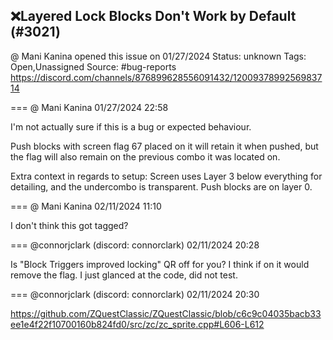 ## ❌Layered Lock Blocks Don't Work by Default (#3021)
@ Mani Kanina opened this issue on 01/27/2024
Status: unknown
Tags: Open,Unassigned
Source: #bug-reports https://discord.com/channels/876899628556091432/1200937899256983714


=== @ Mani Kanina 01/27/2024 22:58

I'm not actually sure if this is a bug or expected behaviour.

Push blocks with screen flag 67 placed on it will retain it when pushed, but the flag will also remain on the previous combo it was located on.

Extra context in regards to setup: Screen uses Layer 3 below everything for detailing, and the undercombo is transparent. Push blocks are on layer 0.

=== @ Mani Kanina 02/11/2024 11:10

I don't think this got tagged?

=== @connorjclark (discord: connorclark) 02/11/2024 20:28

Is "Block Triggers improved locking" QR off for you? I think if on it would remove the flag. I just glanced at the code, did not test.

=== @connorjclark (discord: connorclark) 02/11/2024 20:30

https://github.com/ZQuestClassic/ZQuestClassic/blob/c6c9c04035bacb33ee1e4f22f10700160b824fd0/src/zc/zc_sprite.cpp#L606-L612

